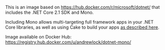 This is an image based on https://hub.docker.com/r/microsoft/dotnet/
that includes the .NET Core 2.1 SDK and Mono. 

Including Mono allows multi-targeting full framework apps in your .NET Core libraries, as well as using Cake to build your apps [as described here](https://andrewlock.net/building-asp-net-core-apps-using-cake-in-docker/).

Image available on Docker Hub: https://registry.hub.docker.com/u/andrewlock/dotnet-mono/
